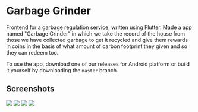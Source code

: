 # Garbage Grinder

Frontend for a garbage regulation service, written using Flutter.
Made a app named "Garbage Grinder" in which we take the record of the house from those we have collected garbage to get it recycled and give them rewards in coins in the basis of what amount of carbon footprint they given and so they can redeem too.

To use the app, download one of our releases for Android platform or build it yourself by downloading the `master` branch.

## Screenshots
![](https://github.com/EliteMandy/garbage_grinder/blob/master/assets/S1.jpg)
![](https://github.com/EliteMandy/garbage_grinder/blob/master/assets/S2.jpg)
![](https://github.com/EliteMandy/garbage_grinder/blob/master/assets/S3.jpg)
![](https://github.com/EliteMandy/garbage_grinder/blob/master/assets/S4.jpg)
